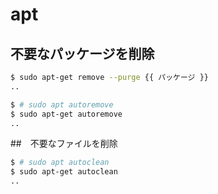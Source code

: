# apt

## 不要なパッケージを削除

~~~bash
$ sudo apt-get remove --purge {{ パッケージ }}
..
~~~

~~~bash
$ # sudo apt autoremove
$ sudo apt-get autoremove
..
~~~


##　不要なファイルを削除

~~~bash
$ # sudo apt autoclean
$ sudo apt-get autoclean
..
~~~
